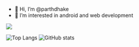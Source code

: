 - 👋 Hi, I’m @parthdhake
- 👀 I’m interested in android and web development 

![](https://komarev.com/ghpvc/?username=parthdhake&label=PROFILE+VIEWS&style=flat-square&color=brightgreen)

<!---
parthdhake/parthdhake is a ✨ special ✨ repository because its `README.md` (this file) appears on your GitHub profile.
You can click the Preview link to take a look at your changes.
--->

![Top Langs](https://github-readme-stats.vercel.app/api/top-langs/?username=parthdhake&theme=tokyonight)
![GitHub stats](https://github-readme-stats.vercel.app/api?username=parthdhake&show_icons=true&theme=tokyonight)
